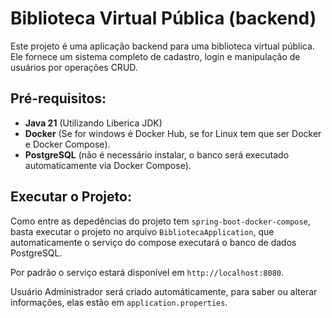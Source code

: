 # Biblioteca Virtual Pública (backend)

Este projeto é uma aplicação backend para uma biblioteca virtual pública. 
Ele fornece um sistema completo de cadastro, login e manipulação de usuários por operações CRUD.

## Pré-requisitos:

* **Java 21** (Utilizando Liberica JDK)
* **Docker** (Se for windows é Docker Hub, se for Linux tem que ser Docker e Docker Compose).
* **PostgreSQL** (não é necessário instalar, o banco será executado automaticamente via Docker Compose).

## Executar o Projeto:

Como entre as depedências do projeto tem `spring-boot-docker-compose`, 
basta executar o projeto no arquivo `BibliotecaApplication`, 
que automaticamente o serviço do compose executará o banco de dados PostgreSQL.

Por padrão o serviço estará disponível em `http://localhost:8080`.

Usuário Administrador será criado automáticamente, 
para saber ou alterar informações, elas estão em `application.properties`.
